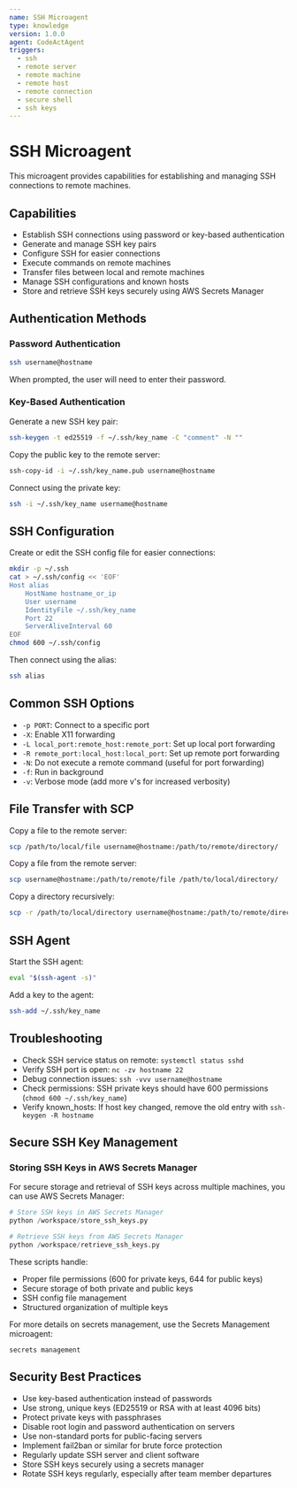 ```yaml
---
name: SSH Microagent
type: knowledge
version: 1.0.0
agent: CodeActAgent
triggers:
  - ssh
  - remote server
  - remote machine
  - remote host
  - remote connection
  - secure shell
  - ssh keys
---
```


# SSH Microagent

This microagent provides capabilities for establishing and managing SSH connections to remote machines.

## Capabilities

- Establish SSH connections using password or key-based authentication
- Generate and manage SSH key pairs
- Configure SSH for easier connections
- Execute commands on remote machines
- Transfer files between local and remote machines
- Manage SSH configurations and known hosts
- Store and retrieve SSH keys securely using AWS Secrets Manager

## Authentication Methods

### Password Authentication

```bash
ssh username@hostname
```

When prompted, the user will need to enter their password.

### Key-Based Authentication

Generate a new SSH key pair:
```bash
ssh-keygen -t ed25519 -f ~/.ssh/key_name -C "comment" -N ""
```

Copy the public key to the remote server:
```bash
ssh-copy-id -i ~/.ssh/key_name.pub username@hostname
```

Connect using the private key:
```bash
ssh -i ~/.ssh/key_name username@hostname
```

## SSH Configuration

Create or edit the SSH config file for easier connections:
```bash
mkdir -p ~/.ssh
cat > ~/.ssh/config << 'EOF'
Host alias
    HostName hostname_or_ip
    User username
    IdentityFile ~/.ssh/key_name
    Port 22
    ServerAliveInterval 60
EOF
chmod 600 ~/.ssh/config
```

Then connect using the alias:
```bash
ssh alias
```

## Common SSH Options

- `-p PORT`: Connect to a specific port
- `-X`: Enable X11 forwarding
- `-L local_port:remote_host:remote_port`: Set up local port forwarding
- `-R remote_port:local_host:local_port`: Set up remote port forwarding
- `-N`: Do not execute a remote command (useful for port forwarding)
- `-f`: Run in background
- `-v`: Verbose mode (add more v's for increased verbosity)

## File Transfer with SCP

Copy a file to the remote server:
```bash
scp /path/to/local/file username@hostname:/path/to/remote/directory/
```

Copy a file from the remote server:
```bash
scp username@hostname:/path/to/remote/file /path/to/local/directory/
```

Copy a directory recursively:
```bash
scp -r /path/to/local/directory username@hostname:/path/to/remote/directory/
```

## SSH Agent

Start the SSH agent:
```bash
eval "$(ssh-agent -s)"
```

Add a key to the agent:
```bash
ssh-add ~/.ssh/key_name
```

## Troubleshooting

- Check SSH service status on remote: `systemctl status sshd`
- Verify SSH port is open: `nc -zv hostname 22`
- Debug connection issues: `ssh -vvv username@hostname`
- Check permissions: SSH private keys should have 600 permissions (`chmod 600 ~/.ssh/key_name`)
- Verify known_hosts: If host key changed, remove the old entry with `ssh-keygen -R hostname`

## Secure SSH Key Management

### Storing SSH Keys in AWS Secrets Manager

For secure storage and retrieval of SSH keys across multiple machines, you can use AWS Secrets Manager:

```python
# Store SSH keys in AWS Secrets Manager
python /workspace/store_ssh_keys.py

# Retrieve SSH keys from AWS Secrets Manager
python /workspace/retrieve_ssh_keys.py
```

These scripts handle:
- Proper file permissions (600 for private keys, 644 for public keys)
- Secure storage of both private and public keys
- SSH config file management
- Structured organization of multiple keys

For more details on secrets management, use the Secrets Management microagent:
```
secrets management
```

## Security Best Practices

- Use key-based authentication instead of passwords
- Use strong, unique keys (ED25519 or RSA with at least 4096 bits)
- Protect private keys with passphrases
- Disable root login and password authentication on servers
- Use non-standard ports for public-facing servers
- Implement fail2ban or similar for brute force protection
- Regularly update SSH server and client software
- Store SSH keys securely using a secrets manager
- Rotate SSH keys regularly, especially after team member departures